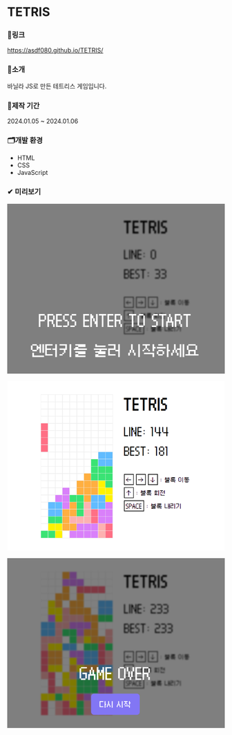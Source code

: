 # TETRIS

### 🔗링크
https://asdf080.github.io/TETRIS/

### 🔎소개
바닐라 JS로 만든 테트리스 게임입니다.

### 📅제작 기간
2024.01.05 ~ 2024.01.06

### 🗂개발 환경
- HTML
- CSS
- JavaScript

### ✔ 미리보기
![preview](./img/preview1.png)


![preview](./img/preview_A.png)


![preview](./img/preview_B.png)

